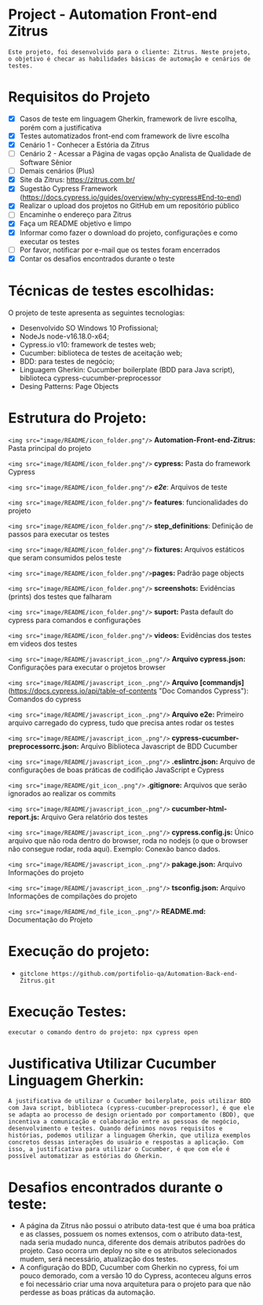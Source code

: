 # Project - Automation Front-end Zitrus

    Este projeto, foi desenvolvido para o cliente: Zitrus. Neste projeto, o objetivo é checar as habilidades básicas de automação e cenários de testes.

# Requisitos do Projeto

- [X] Casos de teste em linguagem Gherkin, framework de livre escolha, porém com a justificativa
- [X] Testes automatizados front-end com framework de livre escolha
- [X] Cenário 1 - Conhecer a Estória da Zitrus
- [ ] Cenário 2 - Acessar a Página de vagas opção Analista de Qualidade de Software Sênior
- [ ] Demais cenários (Plus)
- [X] Site da Zitrus: https://zitrus.com.br/
- [X] Sugestão Cypress Framework (https://docs.cypress.io/guides/overview/why-cypress#End-to-end)
- [X] Realizar o upload dos projetos no GitHub em um repositório público
- [ ] Encaminhe o endereço para Zitrus
- [X] Faça um README objetivo e limpo
- [X] Informar como fazer o download do projeto, configurações e como executar os testes
- [ ] Por favor, notificar por e-mail que os testes foram encerrados
- [X] Contar os desafios encontrados durante o teste

# Técnicas de testes escolhidas:

O projeto de teste apresenta as seguintes tecnologias:

- Desenvolvido SO Windows 10 Profissional;
- NodeJs node-v16.18.0-x64;
- Cypress.io v10: framework de testes web;
- Cucumber: biblioteca de testes de aceitação web;
- BDD: para testes de negócio;
- Linguagem Gherkin: Cucumber boilerplate (BDD para Java script), biblioteca cypress-cucumber-preprocessor
- Desing Patterns: Page Objects

# Estrutura do Projeto:

`<img src="image/README/icon_folder.png"/>` **Automation-Front-end-Zitrus:** Pasta principal do projeto

`<img src="image/README/icon_folder.png"/>` **cypress:** Pasta do framework Cypress

  `<img src="image/README/icon_folder.png"/>` ***e2e***: Arquivos de teste

   `<img src="image/README/icon_folder.png"/>` **features**: funcionalidades do projeto

`<img src="image/README/icon_folder.png"/>` **step_definitions**: Definição de passos para executar os testes

`<img src="image/README/icon_folder.png"/>` **fixtures:** Arquivos estáticos que seram consumidos pelos teste

`<img src="image/README/icon_folder.png"/>`**pages:** Padrão page objects

`<img src="image/README/icon_folder.png"/>` **screenshots:** Evidências (prints) dos testes que falharam

`<img src="image/README/icon_folder.png"/>` **suport:** Pasta default do cypress para comandos e configurações

`<img src="image/README/icon_folder.png"/>` **videos:** Evidências dos testes em videos dos testes

`<img src="image/README/javascript_icon_.png"/>` **Arquivo cypress.json:** Configurações para executar o projetos browser

`<img src="image/README/javascript_icon_.png"/>` **Arquivo [commandjs]**(https://docs.cypress.io/api/table-of-contents "Doc Comandos Cypress"): Comandos do cypress

`<img src="image/README/javascript_icon_.png"/>` **Arquivo e2e:** Primeiro arquivo carregado do cypress, tudo que precisa antes rodar os testes

`<img src="image/README/javascript_icon_.png"/>` **cypress-cucumber-preprocessorrc.json:** Arquivo Biblioteca Javascript de BDD Cucumber

`<img src="image/README/javascript_icon_.png"/>` **.eslintrc.json:** Arquivo  de configurações de boas práticas de codifição JavaScript e Cypress

`<img src="image/README/git_icon_.png"/>` **.gitignore:** Arquivos que serão ignorados ao realizar os commits

`<img src="image/README/javascript_icon_.png"/>` **cucumber-html-report.js:** Arquivo Gera relatório dos testes

`<img src="image/README/javascript_icon_.png"/>` **cypress.config.js:** Único arquivo que não roda dentro do browser, roda no nodejs (o que o browser não consegue rodar, roda aqui). Exemplo: Conexão banco dados.

`<img src="image/README/javascript_icon_.png"/>` **pakage.json:** Arquivo Informações do projeto

`<img src="image/README/javascript_icon_.png"/>` **tsconfig.json:** Arquivo Informações de compilações do projeto

`<img src="image/README/md_file_icon_.png"/>` **README.md:** Documentação do Projeto

# Execução do projeto:

- `gitclone https://github.com/portifolio-qa/Automation-Back-end-Zitrus.git`

# Execução Testes:

`executar o comando dentro do projeto: npx cypress open`

# Justificativa Utilizar Cucumber Linguagem Gherkin:

    A justificativa de utilizar o Cucumber boilerplate, pois utilizar BDD com Java script, biblioteca (cypress-cucumber-preprocessor), é que ele se adapta ao processo de design orientado por comportamento (BDD), que incentiva a comunicação e colaboração entre as pessoas de negócio, desenvolvimento e testes. Quando definimos novos requisitos e histórias, podemos utilizar a linguagem Gherkin, que utiliza exemplos concretos dessas interações do usuário e respostas a aplicação. Com isso, a justificativa para utilizar o Cucumber, é que com ele é possível automatizar as estórias do Gherkin.

# Desafios encontrados durante o teste:

* A página da Zitrus não possui o atributo data-test que é uma boa prática e as classes, possuem os nomes extensos,  com o atributo data-test, nada seria mudado nunca, diferente dos demais atributos padrões do projeto. Caso ocorra um deploy no site e os atributos selecionados mudem, será necessário, atualização dos testes.
* A configuração do BDD, Cucumber com Gherkin no cypress, foi um pouco demorado, com a versão 10 do Cypress, aconteceu alguns erros e foi necessário criar uma nova arquitetura para o projeto para que não perdesse as boas práticas da automação.

